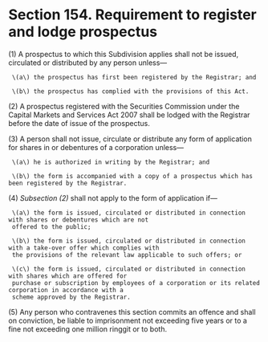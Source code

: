 # Section 154. Requirement to register and lodge prospectus

\(1\) A prospectus to which this Subdivision applies shall not be issued, circulated or distributed by any person unless—

     \(a\) the prospectus has first been registered by the Registrar; and

     \(b\) the prospectus has complied with the provisions of this Act.

\(2\) A prospectus registered with the Securities Commission under the Capital Markets and Services Act 2007 shall be lodged with the Registrar before the date of issue of the prospectus.

\(3\) A person shall not issue, circulate or distribute any form of application for shares in or debentures of a corporation unless—

     \(a\) he is authorized in writing by the Registrar; and

     \(b\) the form is accompanied with a copy of a prospectus which has been registered by the Registrar.

\(4\) _Subsection \(2\)_ shall not apply to the form of application if—

     \(a\) the form is issued, circulated or distributed in connection with shares or debentures which are not  
     offered to the public;

     \(b\) the form is issued, circulated or distributed in connection with a take-over offer which complies with  
     the provisions of the relevant law applicable to such offers; or

     \(c\) the form is issued, circulated or distributed in connection with shares which are offered for  
     purchase or subscription by employees of a corporation or its related corporation in accordance with a  
     scheme approved by the Registrar.

\(5\) Any person who contravenes this section commits an offence and shall on conviction, be liable to imprisonment not exceeding five years or to a fine not exceeding one million ringgit or to both.

